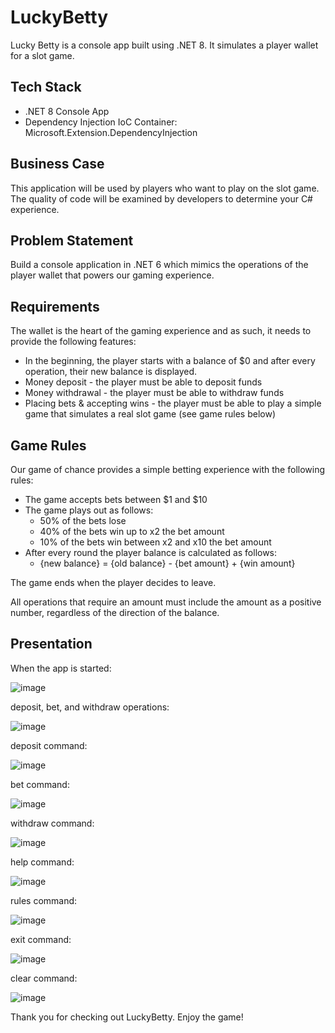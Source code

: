 # LuckyBetty
Lucky Betty is a console app built using .NET 8. It simulates a player wallet for a slot game.

## Tech Stack

- .NET 8 Console App
- Dependency Injection IoC Container: Microsoft.Extension.DependencyInjection

## Business Case

This application will be used by players who want to play on the slot game. The quality of code will be examined by developers to determine your C# experience.

## Problem Statement

Build a console application in .NET 6 which mimics the operations of the player wallet that powers our gaming experience.

## Requirements

The wallet is the heart of the gaming experience and as such, it needs to provide the following features:

- In the beginning, the player starts with a balance of $0 and after every operation, their new balance is displayed.
- Money deposit - the player must be able to deposit funds
- Money withdrawal - the player must be able to withdraw funds
- Placing bets & accepting wins - the player must be able to play a simple game that simulates a real slot game (see game rules below)

## Game Rules

Our game of chance provides a simple betting experience with the following rules:

- The game accepts bets between $1 and $10
- The game plays out as follows:
    - 50% of the bets lose
    - 40% of the bets win up to x2 the bet amount 
    - 10% of the bets win between x2 and x10 the bet amount
- After every round the player balance is calculated as follows:
    - {new balance} = {old balance} - {bet amount} + {win amount}

The game ends when the player decides to leave.

All operations that require an amount must include the amount as a positive number, regardless of the direction of the balance.

## Presentation

When the app is started:

![image](https://github.com/mimski/Csharp/assets/44443424/df0c20fa-990a-4234-89eb-942aa3dac732)

deposit, bet, and withdraw operations:

![image](https://github.com/mimski/Csharp/assets/44443424/e5b48014-cb67-4495-af4b-c17a051ae279)

deposit command:

![image](https://github.com/mimski/Csharp/assets/44443424/63f51011-165c-4114-a4c9-de3b22e1b3b9)

bet command: 

![image](https://github.com/mimski/Csharp/assets/44443424/c427f761-f56b-4f55-9748-8d852bce8f48)

withdraw command:

![image](https://github.com/mimski/Csharp/assets/44443424/5aa82600-18b6-42f2-958d-a9dc5452a749)

help command:

![image](https://github.com/mimski/Csharp/assets/44443424/7f1f07d8-1ddb-47fb-9d3e-65e3c5ee6e3a)

rules command:

![image](https://github.com/mimski/Csharp/assets/44443424/a5f21bde-9e5b-428f-ac29-0bf4332ee216)

exit command:

![image](https://github.com/mimski/LuckyBetty/assets/44443424/d754216b-a841-4d37-a6d6-f1c3da5be045)

clear command:

![image](https://github.com/mimski/LuckyBetty/assets/44443424/db3478d6-1c20-4594-8d6a-2b02f02cfa64)


Thank you for checking out LuckyBetty. Enjoy the game!
